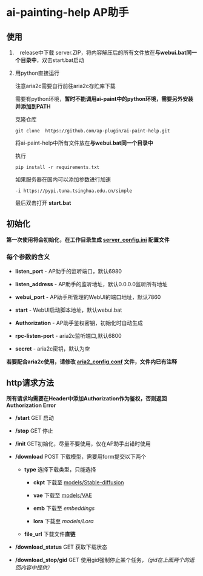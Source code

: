 # ai-painting-help AP助手

## 使用

1.    release中下载 server.ZIP，将内容解压后的所有文件放在**与webui.bat同一个目录中**，双击start.bat启动

2. 用python直接运行

   注意aria2c需要自行前往aria2c存贮库下载 
   
   需要有python环境，**暂时不能调用ai-paint中的python环境，需要另外安装并添加到PATH**
   
   克隆仓库
   
   `git clone  https://github.com/ap-plugin/ai-paint-help.git`
   
   将ai-paint-help中所有文件放在**与webui.bat同一个目录中**
   
   执行
   
   `pip install -r requirements.txt`
   
   如果服务器在国内可以添加参数进行加速
   
   `-i https://pypi.tuna.tsinghua.edu.cn/simple`
   
   最后双击打开 **start.bat**

## **初始化**

**第一次使用将会初始化，在工作目录生成  <u>server_config.ini</u> 配置文件**

### 每个参数的含义

- **listen_port**  - AP助手的监听端口，默认6980

- **listen_address** - AP助手的监听地址，默认0.0.0.0监听所有地址

- **webui_port** - AP助手所管理的WebUI的端口地址，默认7860

- **start** - WebUI启动脚本地址，默认webui.bat

- **Authorization** - AP助手鉴权密钥，初始化时自动生成

- **rpc-listen-port** - aria2c监听端口,默认6800

- **secret** - aria2c密钥，默认为空
  
  

**若要配合aria2c使用，请修改 <u>aria2_config.conf</u> 文件，文件内已有注释**



## http请求方法

**所有请求均需要在Header中添加Authorization作为鉴权，否则返回Authorization Error**

- **/start** GET 启动

- **/stop** GET 停止   

- **/init** GET初始化，尽量不要使用，仅在AP助手出错时使用

- **/download** POST 下载模型，需要用form提交以下两个
  
  - **type** 选择下载类型，只能选择
    
    - **ckpt**  下载至 <u>models/Stable-diffusion</u>
    
    - **vae** 下载至 <u>models/VAE</u>
    
    - **emb** 下载至 *embeddings*
    
    - **lora** 下载至 *models/Lora*
  
  - **file_url** 下载文件**直链**

- **/download_status** GET 获取下载状态

- **/download_stop/gid** GET 使用gid强制停止某个任务，*（gid在上面两个的返回内容中提供）*





      
